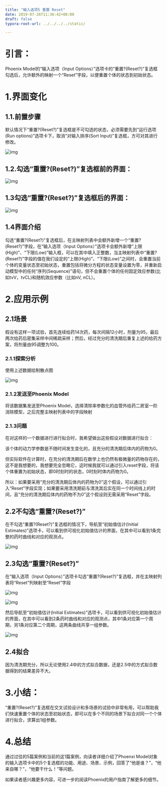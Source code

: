 ```yaml
---
title: "输入选项5 重置 Reset"
date: 2019-07-26T11:36:42+08:00
draft: false
typora-root-url: ../../../../static/

---
```


# 引言：

Phoenix Model的“输入选项（Input Options）”选项卡的“重置?(Reset?)”复选框勾选后，允许额外的映射一个“Reset”字段，以便重置个体的状态到初始状态。

 

# 1.界面变化

## 1.1.前置步骤

默认情况下“重置?(Reset?)”复选框是不可勾选的状态，必须需要先到“运行选项(Run options)”选项卡下，取消“对输入排序(Sort Input)”复选框，方可对其进行修改。

![img](/images/输入选项5-重置-Reset/clip_image002.jpg)

 

## 1.2.勾选“重置?(Reset?)”复选框前的界面：

![img](/images/输入选项5-重置-Reset/clip_image004.jpg)

 

## 1.3勾选“重置?(Reset?)”复选框后的界面：

![img](/images/输入选项5-重置-Reset/clip_image006.jpg)

 

## 1.4界面介绍

勾选“重置?(Reset?)”复选框后，在主映射列表中会额外新增一个“重置?(Reset?)”字段，在“输入选项（Input Options）”选项卡会额外新增“上限(High)”、“下限(Low)”输入框，可以在其中填入正整数，当主映射列表中“重置?(Reset?)”字段的值在我们设定的“上限(High)”、“下限(Low)”之间时，会重置当前个体的变量状态至初始状态，重置包括将微分方程的状态变量设置为零，并重新启动模型中的任何“序列(Sequence)”语句，但不会重置个体的任何固定效应参数(比如tvV，tvCL)和随机效应参数（比如nV, nCL）。

 

# 2.应用示例

## 2.1场景

假设有这样一项试验，首先连续给药14次药，每次间隔12小时，剂量为95，最后两次给药后密集采样中间稀疏采样；然后，经过充分的清洗期后重复上述的给药方案，将剂量由95调整为100。

 

### 2.1.1探索分析

使用上述数据绘制散点图

![img](/images/输入选项5-重置-Reset/clip_image008.png)

### 2.1.2发送至Phoenix Model

将该数据集发送至Phoenix Model，选择清除率参数化的血管外给药二房室一阶消除模型，之后完整主映射列表中的字段映射

 

### 2.1.3问题

在对这样的一个数据进行进行拟合时，我希望做出这些假设对数据进行拟合：

该个体的动力学参数是不随时间发生变化的，且充分的清洗期后体内的药物为0。

 

但实际软件在计算时，在充分的清洗期后在数学上也仍然有极微量的药物存在的，这不是我想要的，我想要完全忽略它，这时候我就可以通过引入reset字段，将该个体重置为初始状态，即0时刻时的状态，0时刻时体内药物为0。

 

所以：如果要采用“充分的清洗期后体内的药物为0”这个假设，可以通过引入“Reset”字段实现；如果要采用清洗期前与清洗其后实在同一个时间线上的时间，且“充分的清洗期后体内的药物不为0”这个假设则无需采用“Reset”字段。

 

 

## 2.2不勾选“重置?(Reset?)”

在不勾选“重置?(Reset?)”复选框的情况下，导航至“初始值估计(Initial Estimates)”选项卡，可以看到供可视化初始值估计的界面，在其中可以看到1条完整的药时曲线和对应的观测点。

![img](/images/输入选项5-重置-Reset/clip_image010.jpg)

 

## 2.3勾选“重置?(Reset?)”

在“输入选项（Input Options）”选项卡勾选“重置?(Reset?)”复选框，并在主映射列表将“Reset”列映射至“Reset”字段

![img](/images/输入选项5-重置-Reset/clip_image006-1564112969641.jpg)

![img](/images/输入选项5-重置-Reset/clip_image012.jpg)

然后导航至“初始值估计(Initial Estimates)”选项卡，可以看到供可视化初始值估计的界面，在其中可以看到2条药时曲线和对应的观测点，其中1条对应第一个周期，另1条对应第二个周期，这两条曲线共享一组参数。

![img](/images/输入选项5-重置-Reset/clip_image014.jpg)

## 2.4拟合

因为清洗期充分，所以无论使用2.4中的方式拟合数据，还是2.5中的方式拟合数据得到的结果差异不大。

 

# 3.小结：

“重置?(Reset?)”复选框在交叉试验设计和多场景的试验中非常有用，可以帮助我们快速重置个体的状态至初始状态，即可以在多个不同的场景下拟合对同一个个体进行拟合，求算出1组参数。

 

# 4.总结

通过过往的5篇案例和当前的这1篇案例，向读者详细介绍了Phoenxi Model对象的输入选项卡中的5个复选框的功能、用途、场景、示例，回答了“他是谁？”，“他来自哪？”，“他要干什么！”等问题。

如果读者感兴趣更多内容，可进一步的阅读Phoenix的用户指南了解更多的细节。